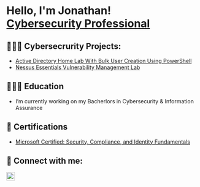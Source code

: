 <h1>Hello, I'm Jonathan! <br/><a href="https://github.com/JonCyberGuy"</a> <a href="www.linkedin.com/in/Jwills9315">Cybersecurity Professional</a></a></h1>

<h2>👨🏾‍💻 Cybersecrurity Projects:</h2>
 
- [Active Directory Home Lab With Bulk User Creation Using PowerShell](https://github.com/JonCyberGuy/ActiveDirectoryLab)
- [Nessus Essentials Vulnerability Management Lab](https://github.com/JonCyberGuy/VulnerabilityManagement)

<h2>👨🏽‍🎓 Education</h2>

- I’m currently working on my Bacherlors in Cybersecurity & Information Assurance

<h2>📜 Certifications</h2>

- [Microsoft Certified: Security, Compliance, and Identity Fundamentals](https://www.credly.com/badges/93a26747-ca7b-4210-990c-a7a39d7deb4c/public_url)

<h2> 🤳 Connect with me:</h2>

[<img align="left" alt="Jonathan Williams | LinkedIn" width="22px" src="https://cdn.jsdelivr.net/npm/simple-icons@v3/icons/linkedin.svg" />][linkedin]

[linkedin]: https://www.linkedin.com/in/jwills9315/

